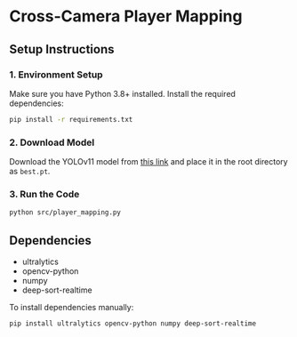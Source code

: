 
# Cross-Camera Player Mapping

## Setup Instructions

### 1. Environment Setup

Make sure you have Python 3.8+ installed. Install the required dependencies:

```bash
pip install -r requirements.txt
```

### 2. Download Model

Download the YOLOv11 model from [this link](https://drive.google.com/file/d/1-5fOSHOSB9UXyP_enOoZNAMScrePVcMD/view) and place it in the root directory as `best.pt`.

### 3. Run the Code

```bash
python src/player_mapping.py
```

## Dependencies

- ultralytics
- opencv-python
- numpy
- deep-sort-realtime

To install dependencies manually:

```bash
pip install ultralytics opencv-python numpy deep-sort-realtime
```
